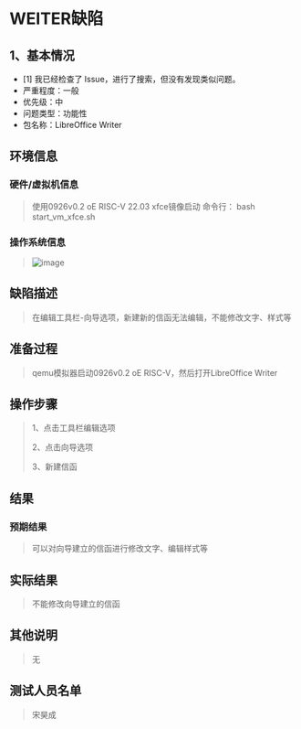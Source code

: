 # WEITER缺陷

## 1、基本情况

- [1] 我已经检查了 Issue，进行了搜索，但没有发现类似问题。
- 严重程度：一般
- 优先级：中
- 问题类型：功能性
- 包名称：LibreOffice Writer 

## 环境信息

### 硬件/虚拟机信息

> 使用0926v0.2 oE RISC-V 22.03 xfce镜像启动 命令行： bash start_vm_xfce.sh

### 操作系统信息

> ![image](https://github.com/Michaelnlearn/PlctWorking/tree/main/WorkRecord/week1/操作系统信息.png)

## 缺陷描述

> 在编辑工具栏-向导选项，新建新的信函无法编辑，不能修改文字、样式等

## 准备过程

> qemu模拟器启动0926v0.2 oE RISC-V，然后打开LibreOffice Writer 

## 操作步骤

> 1、点击工具栏编辑选项
> 
> 2、点击向导选项
> 
> 3、新建信函



## 结果

### 预期结果

> 可以对向导建立的信函进行修改文字、编辑样式等

## 实际结果

> 不能修改向导建立的信函

## 其他说明

> 无

## 测试人员名单

> 宋昊成
